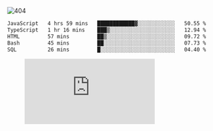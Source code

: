 ![404](https://user-images.githubusercontent.com/378023/89412096-6f759d80-d761-11ea-8c57-84b30ef3f2b1.png)
<!--START_SECTION:waka-->

```txt
JavaScript   4 hrs 59 mins   ████████████▓░░░░░░░░░░░░   50.55 %
TypeScript   1 hr 16 mins    ███▒░░░░░░░░░░░░░░░░░░░░░   12.94 %
HTML         57 mins         ██▒░░░░░░░░░░░░░░░░░░░░░░   09.72 %
Bash         45 mins         ██░░░░░░░░░░░░░░░░░░░░░░░   07.73 %
SQL          26 mins         █░░░░░░░░░░░░░░░░░░░░░░░░   04.40 %
```

<!--END_SECTION:waka-->
<figure><embed src="https://wakatime.com/share/@018b853e-267a-435d-a858-33e2b098b9d7/f3c3aa68-553a-4373-a9f9-2d456f62f780.svg"></embed></figure>
